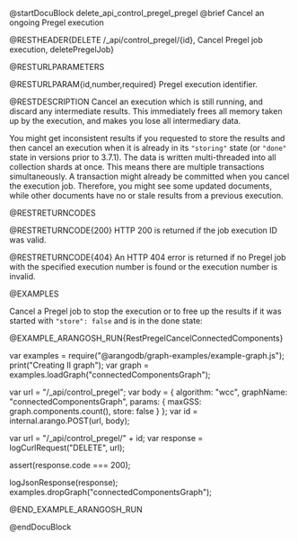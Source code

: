 @startDocuBlock delete_api_control_pregel_pregel
@brief Cancel an ongoing Pregel execution

@RESTHEADER{DELETE /_api/control_pregel/{id}, Cancel Pregel job execution, deletePregelJob}

@RESTURLPARAMETERS

@RESTURLPARAM{id,number,required}
Pregel execution identifier.

@RESTDESCRIPTION
Cancel an execution which is still running, and discard any intermediate
results. This immediately frees all memory taken up by the execution, and
makes you lose all intermediary data.

You might get inconsistent results if you requested to store the results and
then cancel an execution when it is already in its `"storing"` state (or
`"done"` state in versions prior to 3.7.1). The data is written multi-threaded
into all collection shards at once. This means there are multiple transactions
simultaneously. A transaction might already be committed when you cancel the
execution job. Therefore, you might see some updated documents, while other
documents have no or stale results from a previous execution.

@RESTRETURNCODES

@RESTRETURNCODE{200}
HTTP 200 is returned if the job execution ID was valid.

@RESTRETURNCODE{404}
An HTTP 404 error is returned if no Pregel job with the specified execution number
is found or the execution number is invalid.

@EXAMPLES

Cancel a Pregel job to stop the execution or to free up the results if it was
started with `"store": false` and is in the done state:

@EXAMPLE_ARANGOSH_RUN{RestPregelCancelConnectedComponents}

var examples = require("@arangodb/graph-examples/example-graph.js");
print("Creating II graph");
var graph = examples.loadGraph("connectedComponentsGraph");

var url = "/_api/control_pregel";
var body = {
algorithm: "wcc",
graphName: "connectedComponentsGraph",
params: {
maxGSS: graph.components.count(),
store: false
}
  };
  var id = internal.arango.POST(url, body);

  var url = "/_api/control_pregel/" + id;
  var response = logCurlRequest("DELETE", url);

  assert(response.code === 200);

  logJsonResponse(response);
  examples.dropGraph("connectedComponentsGraph");

@END_EXAMPLE_ARANGOSH_RUN

@endDocuBlock
